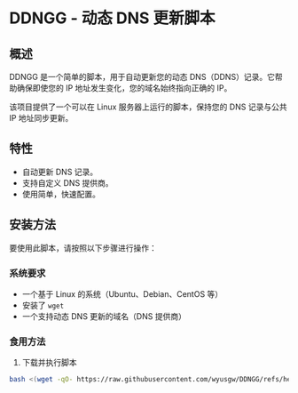# DDNGG - 动态 DNS 更新脚本

## 概述

DDNGG 是一个简单的脚本，用于自动更新您的动态 DNS（DDNS）记录。它帮助确保即使您的 IP 地址发生变化，您的域名始终指向正确的 IP。

该项目提供了一个可以在 Linux 服务器上运行的脚本，保持您的 DNS 记录与公共 IP 地址同步更新。

## 特性

- 自动更新 DNS 记录。
- 支持自定义 DNS 提供商。
- 使用简单，快速配置。

## 安装方法

要使用此脚本，请按照以下步骤进行操作：

### 系统要求
- 一个基于 Linux 的系统（Ubuntu、Debian、CentOS 等）
- 安装了 `wget`
- 一个支持动态 DNS 更新的域名（DNS 提供商）

### 食用方法

1. 下载并执行脚本

```bash
bash <(wget -qO- https://raw.githubusercontent.com/wyusgw/DDNGG/refs/heads/main/ddns.sh)
